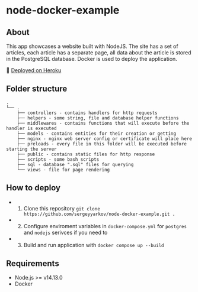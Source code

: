 # node-docker-example

## About

This app showcases a website built with NodeJS. The site has a set of
articles, each article has a separate page, all data about the article
is stored in the PostgreSQL database. Docker is used to deploy the
application.

🔗 [Deployed on Heroku](https://website-simple-blog.herokuapp.com/)

## Folder structure

```text
.
└── .
    ├── controllers - contains handlers for http requests
    ├── helpers - some string, file and database helper functions
    ├── middlewares - contains functions that will execute before the handler is executed
    ├── models - contains entities for their creation or getting
    ├── nginx - nginx web server config or certificate will place here
    ├── preloads - every file in this folder will be executed before starting the server
    ├── public - contains static files for http response
    ├── scripts - some bash scripts
    ├── sql - database ".sql" files for querying
    └── views - file for page rendering
```

## How to deploy

- 1. Clone this repository `git clone https://github.com/sergeyyarkov/node-docker-example.git .`
- 2. Configure enviroment variables in `docker-compose.yml` for `postgres` and `nodejs` serivces if you need to
- 3. Build and run application with `docker compose up --build`

## Requirements

- Node.js >= v14.13.0
- Docker
